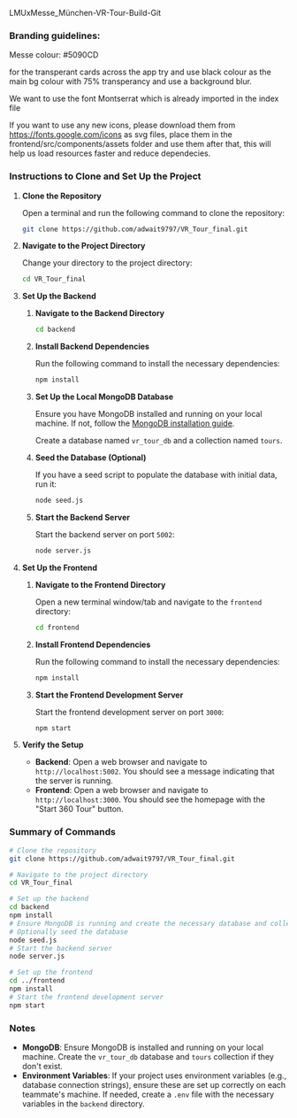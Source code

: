 LMUxMesse_München-VR-Tour-Build-Git

### Branding guidelines:

Messe colour: #5090CD

for the transperant cards across the app try and use black colour as the main bg colour with 75% transperancy and use a background blur.

We want to use the font Montserrat which is already imported in the index file

If you want to use any new icons, please download them from https://fonts.google.com/icons as svg files, place them in the frontend/src/components/assets folder and use them after that, this will help us load resources faster and reduce dependecies.




### Instructions to Clone and Set Up the Project

1. **Clone the Repository**

   Open a terminal and run the following command to clone the repository:

   ```bash
   git clone https://github.com/adwait9797/VR_Tour_final.git
   ```

2. **Navigate to the Project Directory**

   Change your directory to the project directory:

   ```bash
   cd VR_Tour_final
   ```

3. **Set Up the Backend**

   1. **Navigate to the Backend Directory**

      ```bash
      cd backend
      ```

   2. **Install Backend Dependencies**

      Run the following command to install the necessary dependencies:

      ```bash
      npm install
      ```

   3. **Set Up the Local MongoDB Database**

      Ensure you have MongoDB installed and running on your local machine. If not, follow the [MongoDB installation guide](https://docs.mongodb.com/manual/installation/).

      Create a database named `vr_tour_db` and a collection named `tours`.

   4. **Seed the Database (Optional)**

      If you have a seed script to populate the database with initial data, run it:

      ```bash
      node seed.js
      ```

   5. **Start the Backend Server**

      Start the backend server on port `5002`:

      ```bash
      node server.js
      ```

4. **Set Up the Frontend**

   1. **Navigate to the Frontend Directory**

      Open a new terminal window/tab and navigate to the `frontend` directory:

      ```bash
      cd frontend
      ```

   2. **Install Frontend Dependencies**

      Run the following command to install the necessary dependencies:

      ```bash
      npm install
      ```

   3. **Start the Frontend Development Server**

      Start the frontend development server on port `3000`:

      ```bash
      npm start
      ```

5. **Verify the Setup**

   - **Backend**: Open a web browser and navigate to `http://localhost:5002`. You should see a message indicating that the server is running.
   - **Frontend**: Open a web browser and navigate to `http://localhost:3000`. You should see the homepage with the "Start 360 Tour" button.

### Summary of Commands

```bash
# Clone the repository
git clone https://github.com/adwait9797/VR_Tour_final.git

# Navigate to the project directory
cd VR_Tour_final

# Set up the backend
cd backend
npm install
# Ensure MongoDB is running and create the necessary database and collections
# Optionally seed the database
node seed.js
# Start the backend server
node server.js

# Set up the frontend
cd ../frontend
npm install
# Start the frontend development server
npm start
```

### Notes

- **MongoDB**: Ensure MongoDB is installed and running on your local machine. Create the `vr_tour_db` database and `tours` collection if they don't exist.
- **Environment Variables**: If your project uses environment variables (e.g., database connection strings), ensure these are set up correctly on each teammate's machine. If needed, create a `.env` file with the necessary variables in the `backend` directory.
